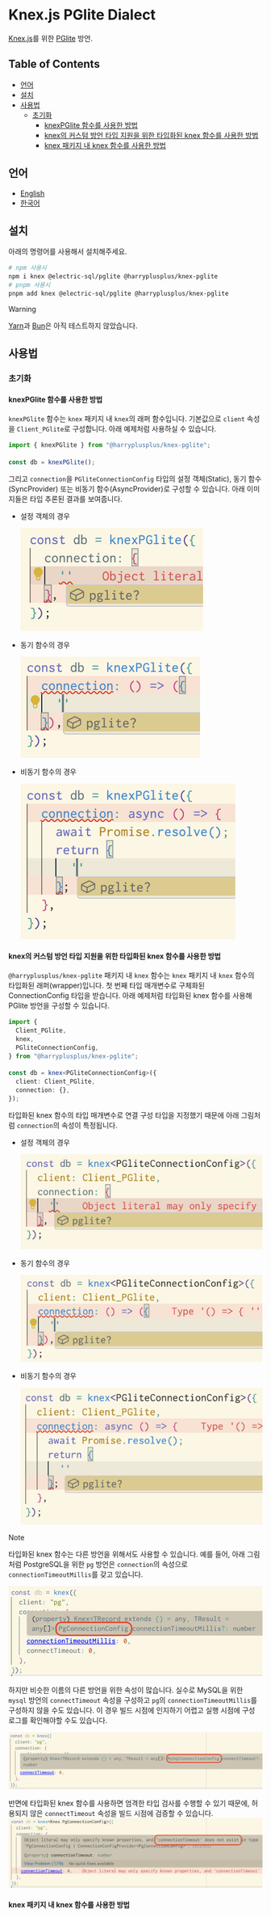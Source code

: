 # Knex.js PGlite Dialect

[Knex.js](https://knexjs.org/)를 위한 [PGlite](https://pglite.dev/) 방언.

## Table of Contents

<!-- toc -->

- [언어](#%EC%96%B8%EC%96%B4)
- [설치](#%EC%84%A4%EC%B9%98)
- [사용법](#%EC%82%AC%EC%9A%A9%EB%B2%95)
  - [초기화](#%EC%B4%88%EA%B8%B0%ED%99%94)
    - [knexPGlite 함수를 사용한 방법](#knexpglite-%ED%95%A8%EC%88%98%EB%A5%BC-%EC%82%AC%EC%9A%A9%ED%95%9C-%EB%B0%A9%EB%B2%95)
    - [knex의 커스텀 방언 타입 지원을 위한 타입화된 knex 함수를 사용한 방법](#knex%EC%9D%98-%EC%BB%A4%EC%8A%A4%ED%85%80-%EB%B0%A9%EC%96%B8-%ED%83%80%EC%9E%85-%EC%A7%80%EC%9B%90%EC%9D%84-%EC%9C%84%ED%95%9C-%ED%83%80%EC%9E%85%ED%99%94%EB%90%9C-knex-%ED%95%A8%EC%88%98%EB%A5%BC-%EC%82%AC%EC%9A%A9%ED%95%9C-%EB%B0%A9%EB%B2%95)
    - [knex 패키지 내 knex 함수를 사용한 방법](#knex-%ED%8C%A8%ED%82%A4%EC%A7%80-%EB%82%B4-knex-%ED%95%A8%EC%88%98%EB%A5%BC-%EC%82%AC%EC%9A%A9%ED%95%9C-%EB%B0%A9%EB%B2%95)

<!-- tocstop -->

## 언어

- [English](/README.md)
- [한국어](/README.ko.md)

## 설치

아래의 명령어를 사용해서 설치해주세요.

```sh
# npm 사용시
npm i knex @electric-sql/pglite @harryplusplus/knex-pglite
# pnpm 사용시
pnpm add knex @electric-sql/pglite @harryplusplus/knex-pglite
```

> [!WARNING]
> [Yarn](https://yarnpkg.com/)과 [Bun](https://bun.com/)은 아직 테스트하지 않았습니다.

## 사용법

### 초기화

#### knexPGlite 함수를 사용한 방법

`knexPGlite` 함수는 `knex` 패키지 내 `knex`의 래퍼 함수입니다.
기본값으로 `client` 속성을 `Client_PGlite`로 구성합니다. 아래 예제처럼 사용하실 수 있습니다.

```typescript
import { knexPGlite } from "@harryplusplus/knex-pglite";

const db = knexPGlite();
```

그리고 `connection`을 `PGliteConnectionConfig` 타입의 설정 객체(Static), 동기 함수(SyncProvider) 또는 비동기 함수(AsyncProvider)로 구성할 수 있습니다. 아래 이미지들은 타입 추론된 결과를 보여줍니다.

- 설정 객체의 경우

  ![knex-pglite-static](/images/knex-pglite-static.png)

- 동기 함수의 경우

  ![knex-pglite-sync](/images/knex-pglite-sync.png)

- 비동기 함수의 경우

  ![knex-pglite-async](/images/knex-pglite-async.png)

#### knex의 커스텀 방언 타입 지원을 위한 타입화된 knex 함수를 사용한 방법

`@harryplusplus/knex-pglite` 패키지 내 `knex` 함수는 `knex` 패키지 내 `knex` 함수의 타입화된 래퍼(wrapper)입니다.
첫 번째 타입 매개변수로 구체화된 ConnectionConfig 타입을 받습니다. 아래 예제처럼 타입화된 knex 함수를 사용해 PGlite 방언을 구성할 수 있습니다.

```typescript
import {
  Client_PGlite,
  knex,
  PGliteConnectionConfig,
} from "@harryplusplus/knex-pglite";

const db = knex<PGliteConnectionConfig>({
  client: Client_PGlite,
  connection: {},
});
```

타입화된 knex 함수의 타입 매개변수로 연결 구성 타입을 지정했기 때문에 아래 그림처럼 `connection`의 속성이 특정됩니다.

- 설정 객체의 경우

  ![typed-knex-static](/images/typed-knex-static.png)

- 동기 함수의 경우

  ![typed-knex-sync](/images/typed-knex-sync.png)

- 비동기 함수의 경우

  ![typed-knex-async](/images/typed-knex-async.png)

> [!NOTE]
> 타입화된 knex 함수는 다른 방언을 위해서도 사용할 수 있습니다.
> 예를 들어, 아래 그림처럼 PostgreSQL을 위한 `pg` 방언은 `connection`의 속성으로 `connectionTimeoutMillis`를 갖고 있습니다.
>
> ![knex-untyped-valid](/images/knex-untyped-valid.png)
>
> 하지만 비슷한 이름의 다른 방언을 위한 속성이 많습니다. 실수로 MySQL을 위한 `mysql` 방언의 `connectTimeout` 속성을 구성하고 `pg`의 `connectionTimeoutMillis`를 구성하지 않을 수도 있습니다. 이 경우 빌드 시점에 인지하기 어렵고 실행 시점에 구성 로그를 확인해야할 수도 있습니다.
>
> ![knex-untyped-invalid](/images/knex-untyped-invalid.png)
>
> 반면에 타입화된 knex 함수를 사용하면 엄격한 타입 검사를 수행할 수 있기 때문에, 허용되지 않은 `connectTimeout` 속성을 빌드 시점에 검증할 수 있습니다.
> ![typed-knex-invalid](/images/typed-knex-invalid.png)

#### knex 패키지 내 knex 함수를 사용한 방법
